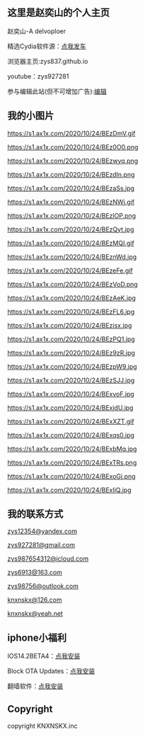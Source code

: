 ## 这里是赵奕山的个人主页

赵奕山-A delvoploer

精选Cydia软件源：[点我发车](https://zys6913.github.io/cydiarepos.github.io/)

浏览器主页:zys837.github.io

youtube：zys927281

参与编辑此站(但不可增加广告):[编辑](https://github.com/zys6913/zys6913.github.io/edit/main/index.md)

## 我的小图片

https://s1.ax1x.com/2020/10/24/BEzDmV.gif

https://s1.ax1x.com/2020/10/24/BEz0O0.png

https://s1.ax1x.com/2020/10/24/BEzwyq.png

https://s1.ax1x.com/2020/10/24/BEzdln.png

https://s1.ax1x.com/2020/10/24/BEzaSs.jpg

https://s1.ax1x.com/2020/10/24/BEzNWj.gif

https://s1.ax1x.com/2020/10/24/BEzlOP.png

https://s1.ax1x.com/2020/10/24/BEzQyt.jpg

https://s1.ax1x.com/2020/10/24/BEzMQI.gif

https://s1.ax1x.com/2020/10/24/BEznWd.jpg

https://s1.ax1x.com/2020/10/24/BEzeFe.gif

https://s1.ax1x.com/2020/10/24/BEzVoD.png

https://s1.ax1x.com/2020/10/24/BEzAeK.jpg

https://s1.ax1x.com/2020/10/24/BEzFL6.jpg

https://s1.ax1x.com/2020/10/24/BEzisx.jpg

https://s1.ax1x.com/2020/10/24/BEzPQ1.jpg

https://s1.ax1x.com/2020/10/24/BEz9zR.jpg

https://s1.ax1x.com/2020/10/24/BEzpW9.jpg

https://s1.ax1x.com/2020/10/24/BEzSJJ.jpg

https://s1.ax1x.com/2020/10/24/BExvoF.jpg

https://s1.ax1x.com/2020/10/24/BExjdU.jpg

https://s1.ax1x.com/2020/10/24/BExXZT.gif

https://s1.ax1x.com/2020/10/24/BExqs0.jpg

https://s1.ax1x.com/2020/10/24/BExbMq.jpg

https://s1.ax1x.com/2020/10/24/BExTRs.png

https://s1.ax1x.com/2020/10/24/BExoGj.png

https://s1.ax1x.com/2020/10/24/BExIiQ.jpg

## 我的联系方式

zys12354@yandex.com

zys927281@gmail.com

zys987654312@icloud.com

zys6913@163.com

zys98756@outlook.com

knxnskx@126.com

knxnskx@yeah.net

## iphone小福利

IOS14.2BETA4：[点我安装](https://ibeta.me/Install/iOS14db)

Block OTA Updates：[点我安装](https://ibeta.me/Install/noota)

翻墙软件：[点我安装](itms-services://?action=download-manifest&url=https://soft.mxnode.cn/moon.plist)

## Copyright

copyright KNXNSKX.inc

